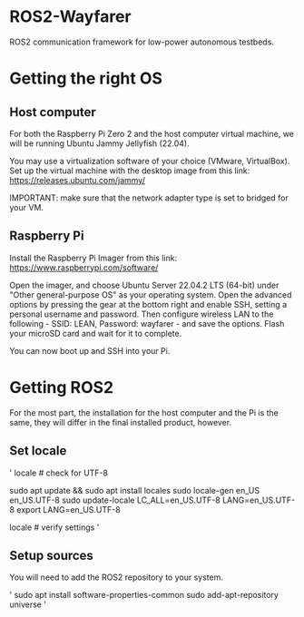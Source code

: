 # ROS2-Wayfarer

ROS2 communication framework for low-power autonomous testbeds.

# Getting the right OS

## Host computer

For both the Raspberry Pi Zero 2 and the host computer virtual machine, we will be running Ubuntu Jammy Jellyfish (22.04).

You may use a virtualization software of your choice (VMware, VirtualBox). Set up the virtual machine with the desktop image from this link: https://releases.ubuntu.com/jammy/

IMPORTANT: make sure that the network adapter type is set to bridged for your VM. 

## Raspberry Pi

Install the Raspberry Pi Imager from this link: https://www.raspberrypi.com/software/ 

Open the imager, and choose Ubuntu Server 22.04.2 LTS (64-bit) under "Other general-purpose OS" as your operating system. Open the advanced options by pressing the gear at the bottom right and enable SSH, setting a personal username and password. Then configure wireless LAN to the following - SSID: LEAN, Password: wayfarer - and save the options. Flash your microSD card and wait for it to complete.

You can now boot up and SSH into your Pi.

# Getting ROS2

For the most part, the installation for the host computer and the Pi is the same, they will differ in the final installed product, however. 

## Set locale

'
locale  # check for UTF-8

sudo apt update && sudo apt install locales
sudo locale-gen en_US en_US.UTF-8
sudo update-locale LC_ALL=en_US.UTF-8 LANG=en_US.UTF-8
export LANG=en_US.UTF-8

locale  # verify settings
'

## Setup sources

You will need to add the ROS2 repository to your system.

'
sudo apt install software-properties-common
sudo add-apt-repository universe
'
